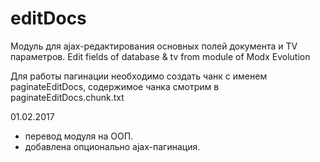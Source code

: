 # editDocs
Модуль для ajax-редактирования основных полей документа и TV параметров.
Edit fields of database &amp; tv from module of Modx Evolution

Для работы пагинации необходимо создать чанк с именем paginateEditDocs, содержимое чанка смотрим в paginateEditDocs.chunk.txt

01.02.2017 
 - перевод модуля на ООП.
 - добавлена опционально ajax-пагинация.
